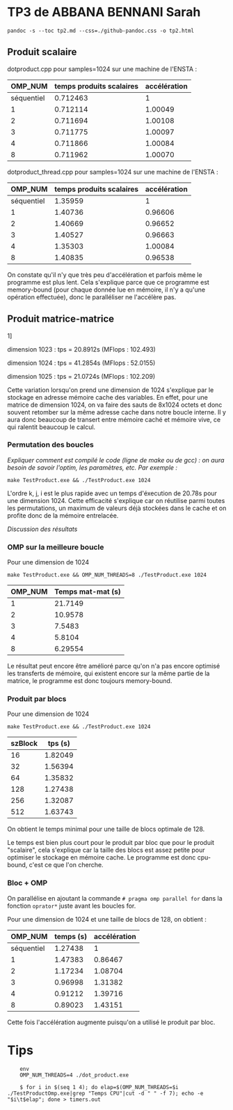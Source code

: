 

# TP3 de ABBANA BENNANI Sarah

`pandoc -s --toc tp2.md --css=./github-pandoc.css -o tp2.html`




## Produit scalaire 


dotproduct.cpp pour samples=1024 sur une machine de l'ENSTA :

OMP_NUM    | temps produits scalaires | accélération
-----------|--------------|----------
séquentiel | 0.712463  | 1
1          | 0.712114  | 1.00049
2          | 0.711694  | 1.00108
3          | 0.711775  | 1.00097
4          | 0.711866  | 1.00084
8          | 0.711962  | 1.00070


dotproduct_thread.cpp pour samples=1024 sur une machine de l'ENSTA :

OMP_NUM    | temps produits scalaires | accélération
-----------|--------------|----------
séquentiel | 1.35959  | 1
1          | 1.40736  | 0.96606
2          | 1.40669  | 0.96652
3          | 1.40527  | 0.96663
4          | 1.35303  | 1.00084
8          | 1.40835  | 0.96538

On constate qu'il n'y que très peu d'accélération et parfois même le programme est plus lent. Cela s'explique parce que ce programme est memory-bound (pour chaque donnée lue en mémoire, il n'y a qu'une opération effectuée), donc le paralléliser ne l'accélère pas.



## Produit matrice-matrice

1]

dimension 1023 : tps = 20.8912s (MFlops : 102.493)

dimension 1024 : tps = 41.2854s (MFlops : 52.0155)

dimension 1025 : tps = 21.0724s (MFlops : 102.209)


Cette variation lorsqu'on prend une dimension de 1024 s'explique par le stockage en adresse mémoire cache des variables. En effet, pour une matrice de dimension 1024, on va faire des sauts de 8x1024 octets et donc souvent retomber sur la même adresse cache dans notre boucle interne. Il y aura donc beaucoup de transert entre mémoire caché et mémoire vive, ce qui ralentit beaucoup le calcul.

### Permutation des boucles

*Expliquer comment est compilé le code (ligne de make ou de gcc) : on aura besoin de savoir l'optim, les paramètres, etc. Par exemple :*

`make TestProduct.exe && ./TestProduct.exe 1024`


L'ordre k, j, i est le plus rapide avec un temps d'éxecution de 20.78s pour une dimension 1024. Cette efficacité s'explique car on réutilise parmi toutes les permutations, un maximum de valeurs déjà stockées dans le cache et on profite donc de la mémoire entrelacée.

*Discussion des résultats*



### OMP sur la meilleure boucle 

Pour une dimension de 1024

`make TestProduct.exe && OMP_NUM_THREADS=8 ./TestProduct.exe 1024`

  OMP_NUM         | Temps mat-mat (s)
------------------|---------
1                 | 21.7149 |
2                 | 10.9578 |
3                 | 7.5483 |
4                 | 5.8104 |
8                 | 6.29554 |


Le résultat peut encore être amélioré parce qu'on n'a pas encore optimisé les transferts de mémoire, qui existent encore sur la même partie de la matrice, le programme est donc toujours memory-bound.

### Produit par blocs

Pour une dimension de 1024 

`make TestProduct.exe && ./TestProduct.exe 1024`

  szBlock         | tps (s)
------------------|---------
16   		  | 1.82049 |
32                | 1.56394 |
64                | 1.35832 |
128               | 1.27438 |
256               | 1.32087 |
512               | 1.63743 | 

On obtient le temps minimal pour une taille de blocs optimale de 128.

Le temps est bien plus court pour le produit par bloc que pour le produit "scalaire", cela s'explique car la taille des blocs est assez petite pour optimiser le stockage en mémoire cache. Le programme est donc cpu-bound, c'est ce que l'on cherche.


### Bloc + OMP


On parallélise en ajoutant la commande `# pragma omp parallel for` dans la fonction `oprator*` juste avant les boucles for.

Pour une dimension de 1024 et une taille de blocs de 128, on obtient :

OMP_NUM    | temps (s) | accélération
-----------|--------------|----------
séquentiel | 1.27438  | 1
1          | 1.47383  | 0.86467
2          | 1.17234  | 1.08704
3          | 0.96998  | 1.31382
4          | 0.91212  | 1.39716
8          | 0.89023  | 1.43151

Cette fois l'accélération augmente puisqu'on a utilisé le produit par bloc.


# Tips 

```
	env 
	OMP_NUM_THREADS=4 ./dot_product.exe
```

```
    $ for i in $(seq 1 4); do elap=$(OMP_NUM_THREADS=$i ./TestProductOmp.exe|grep "Temps CPU"|cut -d " " -f 7); echo -e "$i\t$elap"; done > timers.out
```
